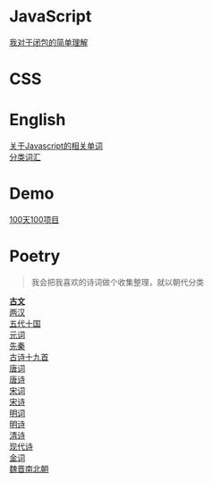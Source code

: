 # JavaScript
[我对于闭包的简单理解](post/我对于闭包的简单理解.md)  

# CSS
[]()  

# English
[关于Javascript的相关单词](English/Javascript.md)  
[分类词汇](English/Words.md)  

# Demo
[100天100项目](demo/day100/day100.md)  

# Poetry
> 我会把我喜欢的诗词做个收集整理，就以朝代分类  

**[古文](poetry/古文.md)**  
[两汉](poetry/两汉.md)  
[五代十国](poetry/五代十国.md)  
[元词](poetry/元词.md)  
[先秦](poetry/先秦.md)  
[古诗十九首](poetry/古诗十九首.md)  
[唐词](poetry/唐词.md)  
[唐诗](poetry/唐诗.md)  
[宋词](poetry/宋词.md)  
[宋诗](poetry/宋诗.md)  
[明词](poetry/明词.md)  
[明诗](poetry/明诗.md)  
[清诗](poetry/清诗.md)  
[现代诗](poetry/现代诗.md)  
[金词](poetry/金词.md)  
[魏晋南北朝](poetry/魏晋南北朝.md)  